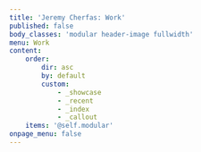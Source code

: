 ```yaml
---
title: 'Jeremy Cherfas: Work'
published: false
body_classes: 'modular header-image fullwidth'
menu: Work
content:
    order:
        dir: asc
        by: default
        custom:
            - _showcase
            - _recent
            - _index
            - _callout
    items: '@self.modular'
onpage_menu: false
---
```


